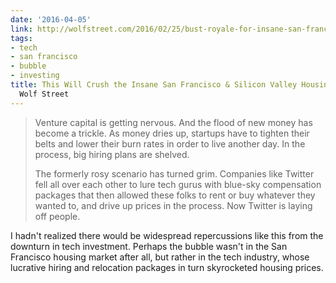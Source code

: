 ```yaml
---
date: '2016-04-05'
link: http://wolfstreet.com/2016/02/25/bust-royale-for-insane-san-francisco-silicon-valley-housing-markets/
tags:
- tech
- san francisco
- bubble
- investing
title: This Will Crush the Insane San Francisco & Silicon Valley Housing Bubble |
  Wolf Street
---
```


>Venture capital is getting nervous. And the flood of new money has become a trickle. As money dries up, startups have to tighten their belts and lower their burn rates in order to live another day. In the process, big hiring plans are shelved.
>
>The formerly rosy scenario has turned grim. Companies like Twitter fell all over each other to lure tech gurus with blue-sky compensation packages that then allowed these folks to rent or buy whatever they wanted to, and drive up prices in the process. Now Twitter is laying off people.

I hadn't realized there would be widespread repercussions like this from the downturn in tech investment. Perhaps the bubble wasn't in the San Francisco housing market after all, but rather in the tech industry, whose lucrative hiring and relocation packages in turn skyrocketed housing prices.
